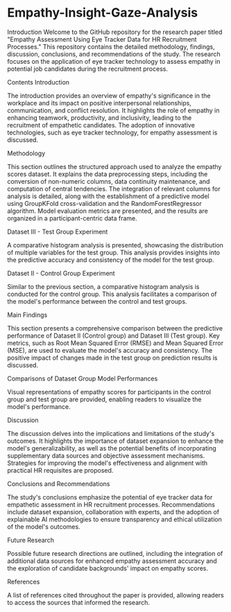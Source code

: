 # Empathy-Insight-Gaze-Analysis

Introduction
Welcome to the GitHub repository for the research paper titled "Empathy Assessment Using Eye Tracker Data for HR Recruitment Processes." This repository contains the detailed methodology, findings, discussion, conclusions, and recommendations of the study. The research focuses on the application of eye tracker technology to assess empathy in potential job candidates during the recruitment process.

Contents
Introduction

The introduction provides an overview of empathy's significance in the workplace and its impact on positive interpersonal relationships, communication, and conflict resolution. It highlights the role of empathy in enhancing teamwork, productivity, and inclusivity, leading to the recruitment of empathetic candidates. The adoption of innovative technologies, such as eye tracker technology, for empathy assessment is discussed.

Methodology

This section outlines the structured approach used to analyze the empathy scores dataset. It explains the data preprocessing steps, including the conversion of non-numeric columns, data continuity maintenance, and computation of central tendencies. The integration of relevant columns for analysis is detailed, along with the establishment of a predictive model using GroupKFold cross-validation and the RandomForestRegressor algorithm. Model evaluation metrics are presented, and the results are organized in a participant-centric data frame.

Dataset III - Test Group Experiment

A comparative histogram analysis is presented, showcasing the distribution of multiple variables for the test group. This analysis provides insights into the predictive accuracy and consistency of the model for the test group.

Dataset II - Control Group Experiment

Similar to the previous section, a comparative histogram analysis is conducted for the control group. This analysis facilitates a comparison of the model's performance between the control and test groups.

Main Findings

This section presents a comprehensive comparison between the predictive performance of Dataset II (Control group) and Dataset III (Test group). Key metrics, such as Root Mean Squared Error (RMSE) and Mean Squared Error (MSE), are used to evaluate the model's accuracy and consistency. The positive impact of changes made in the test group on prediction results is discussed.

Comparisons of Dataset Group Model Performances

Visual representations of empathy scores for participants in the control group and test group are provided, enabling readers to visualize the model's performance.

Discussion

The discussion delves into the implications and limitations of the study's outcomes. It highlights the importance of dataset expansion to enhance the model's generalizability, as well as the potential benefits of incorporating supplementary data sources and objective assessment mechanisms. Strategies for improving the model's effectiveness and alignment with practical HR requisites are proposed.

Conclusions and Recommendations

The study's conclusions emphasize the potential of eye tracker data for empathetic assessment in HR recruitment processes. Recommendations include dataset expansion, collaboration with experts, and the adoption of explainable AI methodologies to ensure transparency and ethical utilization of the model's outcomes.

Future Research

Possible future research directions are outlined, including the integration of additional data sources for enhanced empathy assessment accuracy and the exploration of candidate backgrounds' impact on empathy scores.

References

A list of references cited throughout the paper is provided, allowing readers to access the sources that informed the research.

